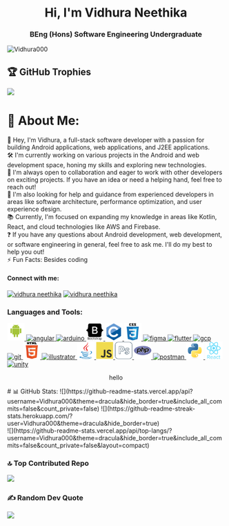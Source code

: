 <h1 align="center">Hi, I'm Vidhura Neethika</h1>
<h3 align="center">BEng (Hons) Software Engineering Undergraduate</h3>

<p align="left"> <img src="https://komarev.com/ghpvc/?username=Vidhura000&label=Profile%20views&color=0e75b6&style=flat" alt="Vidhura000" /> </p>

## 🏆 GitHub Trophies
![](https://github-profile-trophy.vercel.app/?username=Vidhura000&theme=nord&no-frame=true&no-bg=false&margin-w=4)

# 💫 About Me:
👋 Hey, I'm Vidhura, a full-stack software developer with a passion for building Android applications, web applications, and J2EE applications.<br>🛠️ I'm currently working on various projects in the Android and web development space, honing my skills and exploring new technologies.<br>🤝 I'm always open to collaboration and eager to work with other developers on exciting projects. If you have an idea or need a helping hand, feel free to reach out!<br>🙏 I'm also looking for help and guidance from experienced developers in areas like software architecture, performance optimization, and user experience design.<br>📚 Currently, I'm focused on expanding my knowledge in areas like Kotlin, React, and cloud technologies like AWS and Firebase.<br>❓ If you have any questions about Android development, web development, or software engineering in general, feel free to ask me. I'll do my best to help you out!<br>⚡ Fun Facts: Besides coding

<h4 align="left">Connect with me:</h4>
<p align="left">
<a href="https://www.linkedin.com/in/vidhura-neethika-795063217/" target="blank"><img align="center" src="https://encrypted-tbn0.gstatic.com/images?q=tbn:ANd9GcRCNxxjgRqXA-3YyS6sf4Uz3V-D46IcsEhL9dgZpXGzXimWIjOQ2eODj54BtCCMsu0gkIY&usqp=CAU" alt="vidhura neethika" height="30" width="35" /></a>
<a href="https://www.facebook.com/profile.php?id=100091164764618" target="blank"><img align="center" src="https://raw.githubusercontent.com/rahuldkjain/github-profile-readme-generator/master/src/images/icons/Social/facebook.svg" alt="vidhura neethika" height="30" width="40" /></a>


<h3 align="left">Languages and Tools:</h3>
<p align="left"> <a href="https://developer.android.com" target="_blank" rel="noreferrer"> 
<img src="https://raw.githubusercontent.com/devicons/devicon/master/icons/android/android-original-wordmark.svg" alt="android" width="40" height="40"/>
</a> <a href="https://angular.io" target="_blank" rel="noreferrer"> 
<img src="https://angular.io/assets/images/logos/angular/angular.svg" alt="angular" width="40" height="40"/>
</a> <a href="https://www.arduino.cc/" target="_blank" rel="noreferrer">
<img src="https://cdn.worldvectorlogo.com/logos/arduino-1.svg" alt="arduino" width="40" height="40"/> 
</a> <a href="https://getbootstrap.com" target="_blank" rel="noreferrer">
<img src="https://raw.githubusercontent.com/devicons/devicon/master/icons/bootstrap/bootstrap-plain-wordmark.svg" alt="bootstrap" width="40" height="40"/ </a> <a href="https://www.cprogramming.com/" target="_blank" rel="noreferrer"> 
<img src="https://raw.githubusercontent.com/devicons/devicon/master/icons/c/c-original.svg" alt="c" width="40" height="40"/> </a> <a href="https://www.w3schools.com/css/" target="_blank" rel="noreferrer"> 
<img src="https://raw.githubusercontent.com/devicons/devicon/master/icons/css3/css3-original-wordmark.svg" alt="css3" width="40" height="40"/> </a> <a href="https://www.figma.com/" target="_blank" rel="noreferrer"> 
<img src="https://www.vectorlogo.zone/logos/figma/figma-icon.svg" alt="figma" width="40" height="40"/> </a> <a href="https://flutter.dev" target="_blank" rel="noreferrer"> 
<img src="https://www.vectorlogo.zone/logos/flutterio/flutterio-icon.svg" alt="flutter" width="40" height="40"/> </a> <a href="https://cloud.google.com" target="_blank" rel="noreferrer">
<img src="https://www.vectorlogo.zone/logos/google_cloud/google_cloud-icon.svg" alt="gcp" width="40" height="40"/> </a> <a href="https://git-scm.com/" target="_blank" rel="noreferrer"> 
<img src="https://www.vectorlogo.zone/logos/git-scm/git-scm-icon.svg" alt="git" width="40" height="40"/> </a> <a href="https://www.w3.org/html/" target="_blank" rel="noreferrer">
<img src="https://raw.githubusercontent.com/devicons/devicon/master/icons/html5/html5-original-wordmark.svg" alt="html5" width="40" height="40"/> </a> <a href="https://www.adobe.com/in/products/illustrator.html" target="_blank" rel="noreferrer"> 
<img src="https://www.vectorlogo.zone/logos/adobe_illustrator/adobe_illustrator-icon.svg" alt="illustrator" width="40" height="40"/> </a> <a href="https://www.java.com" target="_blank" rel="noreferrer"> 
<img src="https://raw.githubusercontent.com/devicons/devicon/master/icons/java/java-original.svg" alt="java" width="40" height="40"/> </a> <a href="https://developer.mozilla.org/en-US/docs/Web/JavaScript" target="_blank" rel="noreferrer">
<img src="https://raw.githubusercontent.com/devicons/devicon/master/icons/javascript/javascript-original.svg" alt="javascript" width="40" height="40"/> </a> <a href="https://www.mysql.com/" target="_blank" rel="noreferrer"> 
<!-- <img src="https://raw.githubusercontent.com/devicons/devicon/master/icons/mysql/mysql-original-wordmark.svg" alt="mysql" width="40" height="40"/> </a> <a href="https://www.nginx.com" target="_blank" rel="noreferrer">  -->
<!-- <img src="https://raw.githubusercontent.com/devicons/devicon/master/icons/nginx/nginx-original.svg" alt="nginx" width="40" height="40"/> </a> <a href="https://www.oracle.com/" target="_blank" rel="noreferrer">
<img src="https://raw.githubusercontent.com/devicons/devicon/master/icons/oracle/oracle-original.svg" alt="oracle" width="40" height="40"/> </a> <a href="https://www.photoshop.com/en" target="_blank" rel="noreferrer">  -->
<img src="https://raw.githubusercontent.com/devicons/devicon/master/icons/photoshop/photoshop-line.svg" alt="photoshop" width="40" height="40"/> </a> <a href="https://www.php.net" target="_blank" rel="noreferrer">
<img src="https://raw.githubusercontent.com/devicons/devicon/master/icons/php/php-original.svg" alt="php" width="40" height="40"/> </a> <a href="https://postman.com" target="_blank" rel="noreferrer"> 
<img src="https://www.vectorlogo.zone/logos/getpostman/getpostman-icon.svg" alt="postman" width="40" height="40"/> </a> <a href="https://www.python.org" target="_blank" rel="noreferrer"> 
<img src="https://raw.githubusercontent.com/devicons/devicon/master/icons/python/python-original.svg" alt="python" width="40" height="40"/> </a> <a href="https://reactjs.org/" target="_blank" rel="noreferrer"> 
<img src="https://raw.githubusercontent.com/devicons/devicon/master/icons/react/react-original-wordmark.svg" alt="react" width="40" height="40"/> </a> <a href="https://unity.com/" target="_blank" rel="noreferrer">
<img src="https://www.vectorlogo.zone/logos/unity3d/unity3d-icon.svg" alt="unity" width="40" height="40"/> </a> </p>

<p align="center">hello</p>
# 📊 GitHub Stats:
![](https://github-readme-stats.vercel.app/api?username=Vidhura000&theme=dracula&hide_border=true&include_all_commits=false&count_private=false)
![](https://github-readme-streak-stats.herokuapp.com/?user=Vidhura000&theme=dracula&hide_border=true)<br/>
![](https://github-readme-stats.vercel.app/api/top-langs/?username=Vidhura000&theme=dracula&hide_border=true&include_all_commits=false&count_private=false&layout=compact)

### 🔝 Top Contributed Repo
![](https://github-contributor-stats.vercel.app/api?username=Vidhura000&limit=5&theme=dracula&combine_all_yearly_contributions=true)

### ✍️ Random Dev Quote
![](https://quotes-github-readme.vercel.app/api?type=horizontal&theme=tokyonight)

